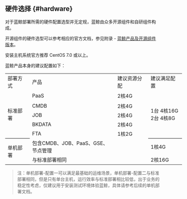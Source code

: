 ##  硬件选择 {#hardware}

对于蓝鲸部署所需的硬件配置选型并无定规，蓝鲸由众多开源组件和自研组件构成。

开源组件的硬件选型可以参考相应的官方文档，参见附录 - [蓝鲸产品及开源组件版本](/12.附录/蓝鲸组件配置文件/configuration.md)。

安装主机系统官方推荐 CentOS 7.0 或以上。

蓝鲸产品本身的建议配置如下：

<table border="0" cellpadding="0" cellspacing="0" width="575" style="border-collapse:
 collapse;table-layout:fixed;width:431pt">
 <colgroup><col width="72" style="width:54pt">
 <col width="295" style="mso-width-source:userset;mso-width-alt:9440;width:221pt">
 <col width="104" span="2" style="mso-width-source:userset;mso-width-alt:3328;
 width:78pt">
 </colgroup><tbody><tr height="20" style="height:15.0pt">
  <td height="20" class="xl72" width="72" style="height:15.0pt;width:54pt">部署方式</td>
  <td class="xl72" width="295" style="border-left:none;width:221pt">产品</td>
  <td class="xl72" width="104" style="border-left:none;width:78pt">建议资源分配</td>
  <td class="xl72" width="104" style="border-left:none;width:78pt">建议满足配置</td>
 </tr>
 <tr height="36" style="mso-height-source:userset;height:27.0pt">
  <td rowspan="5" height="124" class="xl65" style="border-bottom:.5pt solid black;
  height:93.0pt;border-top:none">标准部署</td>
  <td class="xl66" style="border-top:none;border-left:none">PaaS</td>
  <td class="xl66" style="border-top:none;border-left:none">2核4G</td>
  <td rowspan="5" class="xl67" width="104" style="border-bottom:.5pt solid black;
  border-top:none;width:78pt">1台 4核16G<br>
    2台 4核8G</td>
 </tr>
 <tr height="22" style="height:16.5pt">
  <td height="22" class="xl66" style="height:16.5pt;border-top:none;border-left:
  none">CMDB</td>
  <td class="xl66" style="border-top:none;border-left:none">2核4G</td>
 </tr>
 <tr height="22" style="height:16.5pt">
  <td height="22" class="xl66" style="height:16.5pt;border-top:none;border-left:
  none">JOB</td>
  <td class="xl66" style="border-top:none;border-left:none">2核4G</td>
 </tr>
 <tr height="22" style="height:16.5pt">
  <td height="22" class="xl66" style="height:16.5pt;border-top:none;border-left:
  none">BKDATA</td>
  <td class="xl66" style="border-top:none;border-left:none">2核4G</td>
 </tr>
 <tr height="22" style="height:16.5pt">
  <td height="22" class="xl66" style="height:16.5pt;border-top:none;border-left:
  none">FTA</td>
  <td class="xl66" style="border-top:none;border-left:none">1核2G</td>
 </tr>
 <tr height="22" style="height:16.5pt">
  <td rowspan="2" height="44" class="xl65" style="border-bottom:.5pt solid black;
  height:33.0pt;border-top:none">单机部署</td>
  <td class="xl66" style="border-top:none;border-left:none">包含CMDB、JOB、PaaS、GSE、节点管理</td>
  <td class="xl66" style="border-top:none;border-left:none">　</td>
  <td class="xl66" style="border-top:none;border-left:none">1核4G</td>
 </tr>
 <tr height="22" style="height:16.5pt">
  <td height="22" class="xl66" style="height:16.5pt;border-top:none;border-left:
  none">与标准部署相同</td>
  <td class="xl66" style="border-top:none;border-left:none">　</td>
  <td class="xl66" style="border-top:none;border-left:none">2核16G</td>
 </tr>
 <!--[if supportMisalignedColumns]-->
 <tr height="0" style="display:none">
  <td width="72" style="width:54pt"></td>
  <td width="295" style="width:221pt"></td>
  <td width="104" style="width:78pt"></td>
  <td width="104" style="width:78pt"></td>
 </tr>
 <!--[endif]-->
</tbody></table>

> 注：单机部署-配置一可以满足最基础的运维场景，单机部署-配置二与标准部署相同，但是只有单台主机，运行效率与标准部署相比较低，出于业务的稳定性考虑，仅建议用于安装测试环境体验蓝鲸，具体请参考后续的单机部署文档。
